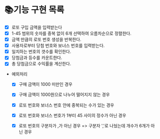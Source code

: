 # 📚기능 구현 목록
- [x] 로또 구입 금액을 입력받는다
- [x] 1-45 범위의 숫자를 중복 없이 6개 선택하여 오름차순으로 정렬한다.
- [x] 금액 만큼의 로또 번호 생성을 반복한다.
- [x] 사용자로부터 당첨 번호와 보너스 번호를 입력받는다.
- [x] 일치하는 번호의 갯수를 확인한다.
- [x] 당첨금과 등수를 카운트한다.
- [x] 총 당첨금으로 수익률을 계산한다.

- 예외처리
    - [x] 구매 금액이 1000 미만인 경우
    - [x] 구매 금액이 1000원으로 나누어 떨어지지 않는 경우
    - [x] 로또 번호와 보너스 번호 안에 중복되는 수가 있는 경우
    - [x] 로또 번호와 보너스 번호가 1부터 45 사이의 정수가 아닌 경우
    - [x] 로또 번호의 구분자가 ,가 아닌 경우
        => 구분자 ','로 나눴는데 개수가 6개가 아닌 경우

